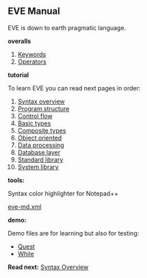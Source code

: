 ## EVE Manual

EVE is down to earth pragmatic language. 

**overalls**

1. [Keywords](keywords.md)
1. [Operators](operators.md)

**tutorial**

To learn EVE you can read next pages in order:

1. [Syntax overview](overview.md)
1. [Program structure](structure.md)
1. [Control flow](control.md)
1. [Basic types](basic.md)
1. [Composite types](composite.md)
1. [Object oriented](classes.md)
1. [Data processing](processing.md)
1. [Database layer](databases.md)
1. [Standard library](standard-lib.md)
1. [System library](system-lib.md)

**tools:**

Syntax color highlighter for Notepad++

[eve-md.xml](../tools/eve-md.xml)

**demo:**

Demo files are for learning but also for testing:

* [Quest](../demo/quest.eve)
* [While](../demo/while.eve)

**Read next:** [Syntax Overview](overview.md)
